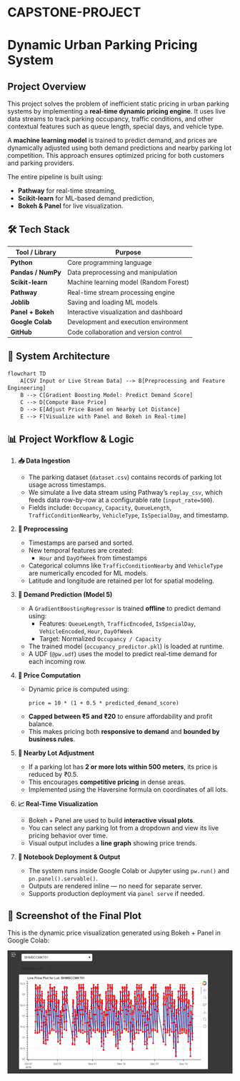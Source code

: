 # CAPSTONE-PROJECT
#  Dynamic Urban Parking Pricing System

##  Project Overview

This project solves the problem of inefficient static pricing in urban parking systems by implementing a **real-time dynamic pricing engine**. It uses live data streams to track parking occupancy, traffic conditions, and other contextual features such as queue length, special days, and vehicle type.

A **machine learning model** is trained to predict demand, and prices are dynamically adjusted using both demand predictions and nearby parking lot competition. This approach ensures optimized pricing for both customers and parking providers.

The entire pipeline is built using:
- **Pathway** for real-time streaming,
- **Scikit-learn** for ML-based demand prediction,
- **Bokeh & Panel** for live visualization.

## 🛠 Tech Stack

| Tool / Library        | Purpose                                  |
|------------------------|-------------------------------------------|
| **Python**             | Core programming language                 |
| **Pandas / NumPy**     | Data preprocessing and manipulation       |
| **Scikit-learn**       | Machine learning model (Random Forest)    |
| **Pathway**            | Real-time stream processing engine        |
| **Joblib**             | Saving and loading ML models              |
| **Panel + Bokeh**      | Interactive visualization and dashboard   |
| **Google Colab**       | Development and execution environment     |
| **GitHub**             | Code collaboration and version control    |

## 🧩 System Architecture

```mermaid
flowchart TD
    A[CSV Input or Live Stream Data] --> B[Preprocessing and Feature Engineering]
    B --> C[Gradient Boosting Model: Predict Demand Score]
    C --> D[Compute Base Price]
    D --> E[Adjust Price Based on Nearby Lot Distance]
    E --> F[Visualize with Panel and Bokeh in Real-time]
```
## 📊 Project Workflow & Logic
1. **📥 Data Ingestion**
   - The parking dataset (`dataset.csv`) contains records of parking lot usage across timestamps.
   - We simulate a live data stream using Pathway’s `replay_csv`, which feeds data row-by-row at a configurable rate (`input_rate=500`).
   - Fields include: `Occupancy`, `Capacity`, `QueueLength`, `TrafficConditionNearby`, `VehicleType`, `IsSpecialDay`, and timestamp.

2. **🧹 Preprocessing**
   - Timestamps are parsed and sorted.
   - New temporal features are created:
     - `Hour` and `DayOfWeek` from timestamps
   - Categorical columns like `TrafficConditionNearby` and `VehicleType` are numerically encoded for ML models.
   - Latitude and longitude are retained per lot for spatial modeling.

3. **🎯 Demand Prediction (Model 5)**
   - A `GradientBoostingRegressor` is trained **offline** to predict demand using:
     - Features: `QueueLength`, `TrafficEncoded`, `IsSpecialDay`, `VehicleEncoded`, `Hour`, `DayOfWeek`
     - Target: Normalized `Occupancy / Capacity`
   - The trained model (`occupancy_predictor.pkl`) is loaded at runtime.
   - A UDF (`@pw.udf`) uses the model to predict real-time demand for each incoming row.

4. **💸 Price Computation**
   - Dynamic price is computed using:
     ```
     price = 10 * (1 + 0.5 * predicted_demand_score)
     ```
   - **Capped between ₹5 and ₹20** to ensure affordability and profit balance.
   - This makes pricing both **responsive to demand** and **bounded by business rules**.

5. **📍 Nearby Lot Adjustment**
   - If a parking lot has **2 or more lots within 500 meters**, its price is reduced by ₹0.5.
   - This encourages **competitive pricing** in dense areas.
   - Implemented using the Haversine formula on coordinates of all lots.

6. **📈 Real-Time Visualization**
   - Bokeh + Panel are used to build **interactive visual plots**.
   - You can select any parking lot from a dropdown and view its live pricing behavior over time.
   - Visual output includes a **line graph** showing price trends.

7. **🧪 Notebook Deployment & Output**
   - The system runs inside Google Colab or Jupyter using `pw.run()` and `pn.panel().servable()`.
   - Outputs are rendered inline — no need for separate server.
   - Supports production deployment via `panel serve` if needed.

## 📸 Screenshot of the Final Plot

This is the dynamic price visualization generated using Bokeh + Panel in Google Colab:

![Live Price Plot](plot_output.png)
